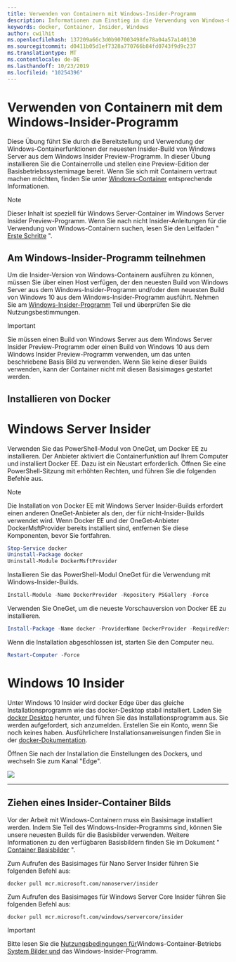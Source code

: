 ```yaml
---
title: Verwenden von Containern mit Windows-Insider-Programm
description: Informationen zum Einstieg in die Verwendung von Windows-Containern mit dem Windows-Insider-Programm
keywords: docker, Container, Insider, Windows
author: cwilhit
ms.openlocfilehash: 137209a66c3d0b907003498fe78a04a57a140130
ms.sourcegitcommit: d0411b05d1ef7328a770766b84fd0743f9d9c237
ms.translationtype: MT
ms.contentlocale: de-DE
ms.lasthandoff: 10/23/2019
ms.locfileid: "10254396"
---
```

# <a name="use-containers-with-the-windows-insider-program"></a>Verwenden von Containern mit dem Windows-Insider-Programm

Diese Übung führt Sie durch die Bereitstellung und Verwendung der Windows-Containerfunktionen der neuesten Insider-Build von Windows Server aus dem Windows Insider Preview-Programm. In dieser Übung installieren Sie die Containerrolle und stellen eine Preview-Edition der Basisbetriebssystemimage bereit. Wenn Sie sich mit Containern vertraut machen möchten, finden Sie unter [Windows-Container](../about/index.md) entsprechende Informationen.

> [!NOTE]
> Dieser Inhalt ist speziell für Windows Server-Container im Windows Server Insider Preview-Programm. Wenn Sie nach nicht Insider-Anleitungen für die Verwendung von Windows-Containern suchen, lesen Sie den Leitfaden " [Erste Schritte](../quick-start/set-up-environment.md) ".

## <a name="join-the-windows-insider-program"></a>Am Windows-Insider-Programm teilnehmen

Um die Insider-Version von Windows-Containern ausführen zu können, müssen Sie über einen Host verfügen, der den neuesten Build von Windows Server aus dem Windows-Insider-Programm und/oder dem neuesten Build von Windows 10 aus dem Windows-Insider-Programm ausführt. Nehmen Sie am [Windows-Insider-Programm](https://insider.windows.com/GettingStarted) Teil und überprüfen Sie die Nutzungsbestimmungen.

> [!IMPORTANT]
> Sie müssen einen Build von Windows Server aus dem Windows Server Insider Preview-Programm oder einen Build von Windows 10 aus dem Windows Insider Preview-Programm verwenden, um das unten beschriebene Basis Bild zu verwenden. Wenn Sie keine dieser Builds verwenden, kann der Container nicht mit diesen Basisimages gestartet werden.

## <a name="install-docker"></a>Installieren von Docker

<!-- start tab view -->
# [<a name="windows-server-insider"></a>Windows Server Insider](#tab/Windows-Server-Insider)

Verwenden Sie das PowerShell-Modul von OneGet, um Docker EE zu installieren. Der Anbieter aktiviert die Containerfunktion auf Ihrem Computer und installiert Docker EE. Dazu ist ein Neustart erforderlich. Öffnen Sie eine PowerShell-Sitzung mit erhöhten Rechten, und führen Sie die folgenden Befehle aus.

> [!NOTE]
> Die Installation von Docker EE mit Windows Server Insider-Builds erfordert einen anderen OneGet-Anbieter als den, der für nicht-Insider-Builds verwendet wird. Wenn Docker EE und der OneGet-Anbieter DockerMsftProvider bereits installiert sind, entfernen Sie diese Komponenten, bevor Sie fortfahren.

```powershell
Stop-Service docker
Uninstall-Package docker
Uninstall-Module DockerMsftProvider
```

Installieren Sie das PowerShell-Modul OneGet für die Verwendung mit Windows-Insider-Builds.

```powershell
Install-Module -Name DockerProvider -Repository PSGallery -Force
```

Verwenden Sie OneGet, um die neueste Vorschauversion von Docker EE zu installieren.

```powershell
Install-Package -Name docker -ProviderName DockerProvider -RequiredVersion Preview
```

Wenn die Installation abgeschlossen ist, starten Sie den Computer neu.

```powershell
Restart-Computer -Force
```

# [<a name="windows-10-insider"></a>Windows 10 Insider](#tab/Windows-10-Insider)

Unter Windows 10 Insider wird docker Edge über das gleiche Installationsprogramm wie das docker-Desktop stabil installiert. Laden Sie [docker Desktop](https://store.docker.com/editions/community/docker-ce-desktop-windows) herunter, und führen Sie das Installationsprogramm aus. Sie werden aufgefordert, sich anzumelden. Erstellen Sie ein Konto, wenn Sie noch keines haben. Ausführlichere Installationsanweisungen finden Sie in der [docker-Dokumentation](https://docs.docker.com/docker-for-windows/install).

Öffnen Sie nach der Installation die Einstellungen des Dockers, und wechseln Sie zum Kanal "Edge".

![](./media/docker-edge-instruction.png)

---
<!-- stop tab view -->

## <a name="pull-an-insider-container-image"></a>Ziehen eines Insider-Container Bilds

Vor der Arbeit mit Windows-Containern muss ein Basisimage installiert werden. Indem Sie Teil des Windows-Insider-Programms sind, können Sie unsere neuesten Builds für die Basisbilder verwenden. Weitere Informationen zu den verfügbaren Basisbildern finden Sie im Dokument " [Container Basisbilder](../manage-containers/container-base-images.md) ".

Zum Aufrufen des Basisimages für Nano Server Insider führen Sie folgenden Befehl aus:

```console
docker pull mcr.microsoft.com/nanoserver/insider
```

Zum Aufrufen des Basisimages für Windows Server Core Insider führen Sie folgenden Befehl aus:

```console
docker pull mcr.microsoft.com/windows/servercore/insider
```

> [!IMPORTANT]
> Bitte lesen Sie die [Nutzungsbedingungen für](https://www.microsoft.com/software-download/windowsinsiderpreviewserver)Windows-Container-Betriebs [System Bilder und](../images-eula.md ) das Windows-Insider-Programm.
